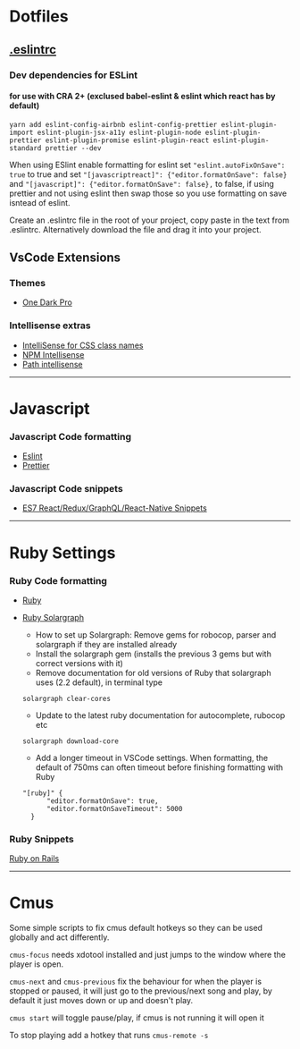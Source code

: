 # Dotfiles

## [.eslintrc](.eslintrc)

### Dev dependencies for ESLint

#### for use with CRA 2+ (exclused babel-eslint & eslint which react has by default)

```
yarn add eslint-config-airbnb eslint-config-prettier eslint-plugin-import eslint-plugin-jsx-a11y eslint-plugin-node eslint-plugin-prettier eslint-plugin-promise eslint-plugin-react eslint-plugin-standard prettier --dev
```

When using ESlint enable formatting for eslint set `"eslint.autoFixOnSave": true` to true and set `"[javascriptreact]": {"editor.formatOnSave": false}` and `"[javascript]": {"editor.formatOnSave": false},` to false, if using prettier and not using eslint then swap those so you use formatting on save isntead of eslint.

Create an .eslintrc file in the root of your project, copy paste in the text from .eslintrc.
Alternatively download the file and drag it into your project.

## VsCode Extensions

### Themes

- [One Dark Pro](https://marketplace.visualstudio.com/items?itemName=zhuangtongfa.Material-theme)

### Intellisense extras

- [IntelliSense for CSS class names](https://marketplace.visualstudio.com/items?itemName=Zignd.html-css-class-completion)
- [NPM Intellisense](https://marketplace.visualstudio.com/items?itemName=christian-kohler.npm-intellisense)
- [Path intellisense](https://marketplace.visualstudio.com/items?itemName=christian-kohler.path-intellisense)

---

# Javascript

### Javascript Code formatting

- [Eslint](https://marketplace.visualstudio.com/items?itemName=dbaeumer.vscode-eslint)
- [Prettier ](https://marketplace.visualstudio.com/items?itemName=esbenp.prettier-vscode)

### Javascript Code snippets

- [ES7 React/Redux/GraphQL/React-Native Snippets](https://marketplace.visualstudio.com/items?itemName=dsznajder.es7-react-js-snippets)

---

# Ruby Settings

### Ruby Code formatting

- [Ruby](https://marketplace.visualstudio.com/items?itemName=rebornix.Ruby)
- [Ruby Solargraph](https://marketplace.visualstudio.com/items?itemName=castwide.solargraph)

  - How to set up Solargraph: Remove gems for robocop, parser and solargraph if they are installed already
  - Install the solargraph gem (installs the previous 3 gems but with correct versions with it)
  - Remove documentation for old versions of Ruby that solargraph uses (2.2 default), in terminal type

  ```
  solargraph clear-cores
  ```

  - Update to the latest ruby documentation for autocomplete, rubocop etc

  ```
  solargraph download-core
  ```

  - Add a longer timeout in VSCode settings. When formatting, the default of 750ms can often timeout before finishing formatting with Ruby

  ```
  "[ruby]" {
        "editor.formatOnSave": true,
        "editor.formatOnSaveTimeout": 5000
    }
  ```

### Ruby Snippets

[Ruby on Rails](https://marketplace.visualstudio.com/items?itemName=hridoy.rails-snippets)

---

# Cmus

Some simple scripts to fix cmus default hotkeys so they can be used globally and act differently.

`cmus-focus` needs xdotool installed and just jumps to the window where the player is open.

`cmus-next` and `cmus-previous` fix the behaviour for when the player is stopped or paused, it will just go to the previous/next song and play, by default it just moves down or up and doesn't play.

`cmus start` will toggle pause/play, if cmus is not running it will open it

To stop playing add a hotkey that runs `cmus-remote -s`
